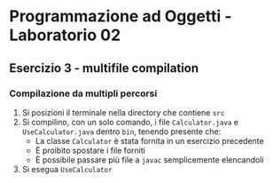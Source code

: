 # Programmazione ad Oggetti - Laboratorio 02

## Esercizio 3 - multifile compilation

### Compilazione da multipli percorsi

1. Si posizioni il terminale nella directory che contiene `src`
2. Si compilino, con un solo comando, i file `Calculator.java` e `UseCalculator.java` dentro `bin`, tenendo presente che:
    - La classe `Calculator` è stata fornita in un esercizio precedente
    - È proibito spostare i file forniti
    - È possibile passare più file a `javac` semplicemente elencandoli
3. Si esegua `UseCalculator`

